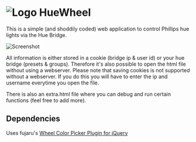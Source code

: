 
# ![Logo](https://raw.github.com/tuur29/HueWheel/raw/master/assets/icon.png "Logo") HueWheel

This is a simple (and shoddily coded) web application to control Phillips hue lights via the Hue Bridge.

![Screenshot](https://i.imgur.com/RwfwQ7Bl.png "Screenshot")

All information is either stored in a cookie (bridge ip & user id) or your hue bridge (presets & groups). Therefore it's also possible to open the html file without using a webserver. Please note that saving cookies is not supported without a webserver. If you do this you will have to enter the ip and username everytime you open the file.

There is also an extra.html file where you can debug and run certain functions (feel free to add more).


## Dependencies
Uses fujaru's [Wheel Color Picker Plugin for jQuery](https://github.com/fujaru/jquery-wheelcolorpicker)
